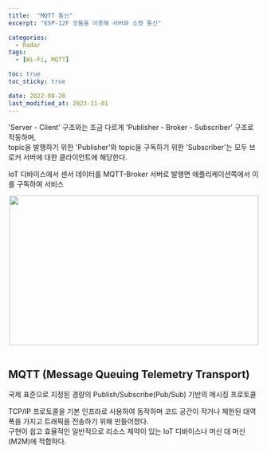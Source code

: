 ```yaml
---
title:  "MQTT 통신"
excerpt: "ESP-12F 모듈을 이용해 서버와 소켓 통신"

categories:
  - Radar
tags:
  - [Wi-Fi, MQTT]

toc: true
toc_sticky: true

date: 2022-08-20
last_modified_at: 2023-11-01
---
```



'Server - Client' 구조와는 조금 다르게 'Publisher - Broker - Subscriber' 구조로 작동하며,  
topic을 발행하기 위한 'Publisher'와 topic을 구독하기 위한 'Subscriber'는 모두 브로커 서버에 대한 클라이언트에 해당한다.  

IoT 디바이스에서 센서 데이터를 MQTT-Broker 서버로 발행면 애플리케이션쪽에서 이를 구독하여 서비스
<div align="center">  
<img src="https://github.com/csh44017/csh44017.github.io/assets/77605589/f48f45be-dc3e-47b3-848e-ddfa0ed9d0f5" width="500" height="300">  
</div>


<br>

## MQTT (Message Queuing Telemetry Transport)  
국제 표준으로 지정된 경량의 Publish/Subscribe(Pub/Sub) 기반의 메시징 프로토콜  

TCP/IP 프로토콜을 기본 인프라로 사용하여 동작하며 코드 공간이 작거나 제한된 대역폭을 가지고 트래픽을 전송하기 위해 만들어졌다.  
구현이 쉽고 효율적인  일반적으로 리소스 제약이 있는 IoT 디바이스나 머신 대 머신(M2M)에 적합하다.  
